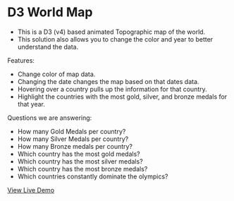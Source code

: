 # D3 World Map
- This is a D3 (v4) based animated Topographic map of the world. 
- This solution also allows you to change the color and year to better understand the data.

Features:
- Change color of map data.
- Changing the date changes the map based on that dates data.
- Hovering over a country pulls up the information for that country.
- Highlight the countries with the most gold, silver, and bronze medals for that year.

Questions we are answering:
- How many Gold Medals per country?
- How many Silver Medals per country?
- How many Bronze medals per country?
- Which country has the most gold medals?
- Which country has the most silver medals?
- Which country has the most bronze medals?
- Which countries constantly dominate the olympics?

[View Live Demo](https://victoruvarov.github.io/D3Visualization/ "Demo Visualization")
